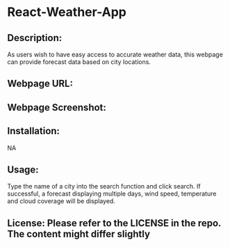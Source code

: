 # React-Weather-App

## Description:

As users wish to have easy access to accurate weather data, this webpage can provide forecast data based on city locations. 

## Webpage URL:


## Webpage Screenshot:


## Installation: 

NA 

## Usage:

Type the name of a city into the search function and click search. If successful, a forecast displaying multiple days, wind speed, temperature and cloud coverage will be displayed.

## License: Please refer to the LICENSE in the repo. The content might differ slightly

